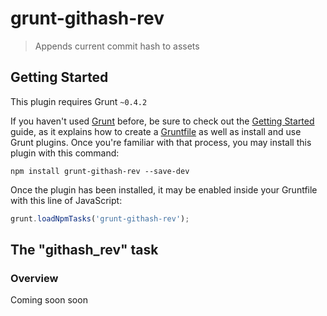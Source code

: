 # grunt-githash-rev

> Appends current commit hash to assets

## Getting Started
This plugin requires Grunt `~0.4.2`

If you haven't used [Grunt](http://gruntjs.com/) before, be sure to check out the [Getting Started](http://gruntjs.com/getting-started) guide, as it explains how to create a [Gruntfile](http://gruntjs.com/sample-gruntfile) as well as install and use Grunt plugins. Once you're familiar with that process, you may install this plugin with this command:

```shell
npm install grunt-githash-rev --save-dev
```

Once the plugin has been installed, it may be enabled inside your Gruntfile with this line of JavaScript:

```js
grunt.loadNpmTasks('grunt-githash-rev');
```

## The "githash_rev" task

### Overview
Coming soon soon